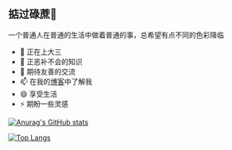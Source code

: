 ## 掂过碌蔗👋

一个普通人在普通的生活中做着普通的事，总希望有点不同的色彩降临

- 🔭 正在上大三
- 🤔 正恶补不会的知识
- 💬 期待友善的交流
- 📫 在我的[博客](http://150.158.179.219/index.php/blogs/)中了解我
- 😄 享受生活
- ⚡ 期盼一些灵感

[![Anurag's GitHub stats](https://github-readme-stats.vercel.app/api?username=oscarab&show_icons=true&count_private=true)](https://github.com/anuraghazra/github-readme-stats)

[![Top Langs](https://github-readme-stats.vercel.app/api/top-langs/?username=oscarab)](https://github.com/anuraghazra/github-readme-stats)
